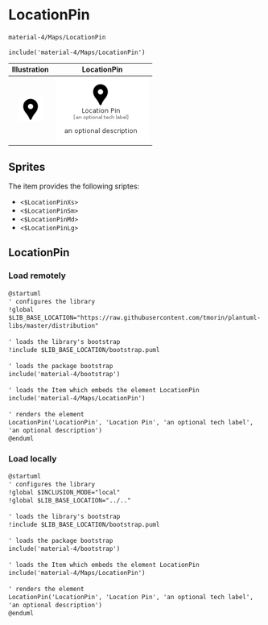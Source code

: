 # LocationPin


```text
material-4/Maps/LocationPin
```

```text
include('material-4/Maps/LocationPin')
```



| Illustration | LocationPin |
| :---: | :---: |
| ![illustration for Illustration](../../material-4/Maps/LocationPin.png) | ![illustration for LocationPin](../../material-4/Maps/LocationPin.Local.png) |



## Sprites
The item provides the following sriptes:

- `<$LocationPinXs>`
- `<$LocationPinSm>`
- `<$LocationPinMd>`
- `<$LocationPinLg>`





## LocationPin

### Load remotely
```plantuml
@startuml
' configures the library
!global $LIB_BASE_LOCATION="https://raw.githubusercontent.com/tmorin/plantuml-libs/master/distribution"

' loads the library's bootstrap
!include $LIB_BASE_LOCATION/bootstrap.puml

' loads the package bootstrap
include('material-4/bootstrap')

' loads the Item which embeds the element LocationPin
include('material-4/Maps/LocationPin')

' renders the element
LocationPin('LocationPin', 'Location Pin', 'an optional tech label', 'an optional description')
@enduml
```

### Load locally
```plantuml
@startuml
' configures the library
!global $INCLUSION_MODE="local"
!global $LIB_BASE_LOCATION="../.."

' loads the library's bootstrap
!include $LIB_BASE_LOCATION/bootstrap.puml

' loads the package bootstrap
include('material-4/bootstrap')

' loads the Item which embeds the element LocationPin
include('material-4/Maps/LocationPin')

' renders the element
LocationPin('LocationPin', 'Location Pin', 'an optional tech label', 'an optional description')
@enduml
```


